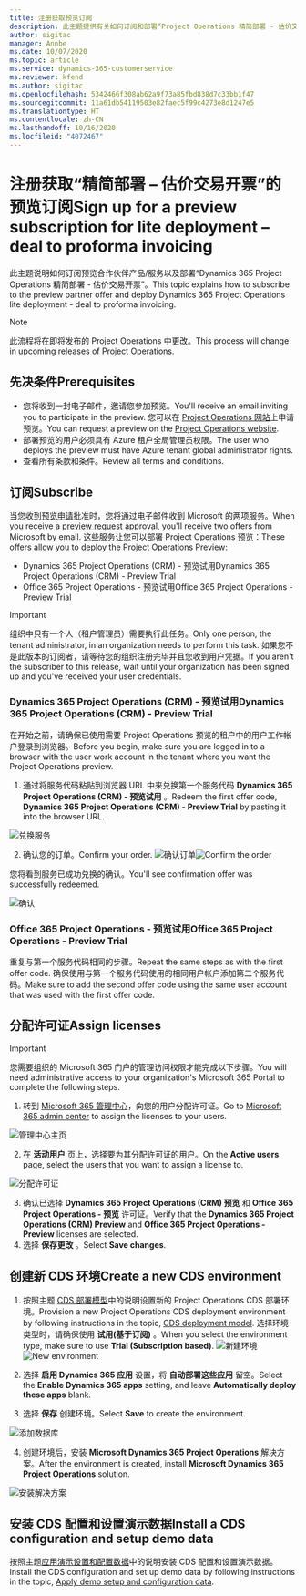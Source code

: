 ```yaml
---
title: 注册获取预览订阅
description: 此主题提供有关如何订阅和部署“Project Operations 精简部署 - 估价交易开票”的信息。
author: sigitac
manager: Annbe
ms.date: 10/07/2020
ms.topic: article
ms.service: dynamics-365-customerservice
ms.reviewer: kfend
ms.author: sigitac
ms.openlocfilehash: 5342466f308ab62a9f73a85fbd838d7c33bb1f47
ms.sourcegitcommit: 11a61db54119503e82faec5f99c4273e8d1247e5
ms.translationtype: HT
ms.contentlocale: zh-CN
ms.lasthandoff: 10/16/2020
ms.locfileid: "4072467"
---
```

# <a name="sign-up-for-a-preview-subscription-for-lite-deployment--deal-to-proforma-invoicing"></a><span data-ttu-id="71563-103">注册获取“精简部署 – 估价交易开票”的预览订阅</span><span class="sxs-lookup"><span data-stu-id="71563-103">Sign up for a preview subscription for lite deployment – deal to proforma invoicing</span></span>

<span data-ttu-id="71563-104">此主题说明如何订阅预览合作伙伴产品/服务以及部署“Dynamics 365 Project Operations 精简部署 - 估价交易开票”。</span><span class="sxs-lookup"><span data-stu-id="71563-104">This topic explains how to subscribe to the preview partner offer and deploy Dynamics 365 Project Operations lite deployment - deal to proforma invoicing.</span></span>

> [!NOTE]
> <span data-ttu-id="71563-105">此流程将在即将发布的 Project Operations 中更改。</span><span class="sxs-lookup"><span data-stu-id="71563-105">This process will change in upcoming releases of Project Operations.</span></span>

## <a name="prerequisites"></a><span data-ttu-id="71563-106">先决条件</span><span class="sxs-lookup"><span data-stu-id="71563-106">Prerequisites</span></span>

- <span data-ttu-id="71563-107">您将收到一封电子邮件，邀请您参加预览。</span><span class="sxs-lookup"><span data-stu-id="71563-107">You'll receive an email inviting you to participate in the preview.</span></span> <span data-ttu-id="71563-108">您可以在 [Project Operations 网站](https://dynamics.microsoft.com/en-us/project-operations/overview/)上申请预览。</span><span class="sxs-lookup"><span data-stu-id="71563-108">You can request a preview on the [Project Operations website](https://dynamics.microsoft.com/en-us/project-operations/overview/).</span></span>
- <span data-ttu-id="71563-109">部署预览的用户必须具有 Azure 租户全局管理员权限。</span><span class="sxs-lookup"><span data-stu-id="71563-109">The user who deploys the preview must have Azure tenant global administrator rights.</span></span>
- <span data-ttu-id="71563-110">查看所有条款和条件。</span><span class="sxs-lookup"><span data-stu-id="71563-110">Review all terms and conditions.</span></span>

## <a name="subscribe"></a><span data-ttu-id="71563-111">订阅</span><span class="sxs-lookup"><span data-stu-id="71563-111">Subscribe</span></span>

<span data-ttu-id="71563-112">当您收到[预览申请](https://forms.office.com/FormsPro/Pages/ResponsePage.aspx?id=v4j5cvGGr0GRqy180BHbR56j8lZs0FdAvwT75_WNFyxUMkRDV1NYQU5TNjE2VjhKOVBUNVg2R0s1NC4u)批准时，您将通过电子邮件收到 Microsoft 的两项服务。</span><span class="sxs-lookup"><span data-stu-id="71563-112">When you receive a [preview request](https://forms.office.com/FormsPro/Pages/ResponsePage.aspx?id=v4j5cvGGr0GRqy180BHbR56j8lZs0FdAvwT75_WNFyxUMkRDV1NYQU5TNjE2VjhKOVBUNVg2R0s1NC4u) approval, you'll receive two offers from Microsoft by email.</span></span> <span data-ttu-id="71563-113">这些服务让您可以部署 Project Operations 预览：</span><span class="sxs-lookup"><span data-stu-id="71563-113">These offers allow you to deploy the Project Operations Preview:</span></span>

- <span data-ttu-id="71563-114">Dynamics 365 Project Operations (CRM) - 预览试用</span><span class="sxs-lookup"><span data-stu-id="71563-114">Dynamics 365 Project Operations (CRM) - Preview Trial</span></span>
- <span data-ttu-id="71563-115">Office 365 Project Operations - 预览试用</span><span class="sxs-lookup"><span data-stu-id="71563-115">Office 365 Project Operations - Preview Trial</span></span>

> [!IMPORTANT]
> <span data-ttu-id="71563-116">组织中只有一个人（租户管理员）需要执行此任务。</span><span class="sxs-lookup"><span data-stu-id="71563-116">Only one person, the tenant administrator, in an organization needs to perform this task.</span></span> <span data-ttu-id="71563-117">如果您不是此版本的订阅者，请等待您的组织注册完毕并且您收到用户凭据。</span><span class="sxs-lookup"><span data-stu-id="71563-117">If you aren't the subscriber to this release, wait until your organization has been signed up and you've received your user credentials.</span></span>

### <a name="dynamics-365-project-operations-crm---preview-trial"></a><span data-ttu-id="71563-118">Dynamics 365 Project Operations (CRM) - 预览试用</span><span class="sxs-lookup"><span data-stu-id="71563-118">Dynamics 365 Project Operations (CRM) - Preview Trial</span></span> 

<span data-ttu-id="71563-119">在开始之前，请确保已使用需要 Project Operations 预览的租户中的用户工作帐户登录到浏览器。</span><span class="sxs-lookup"><span data-stu-id="71563-119">Before you begin, make sure you are logged in to a browser with the user work account in the tenant where you want the Project Operations preview.</span></span>

1. <span data-ttu-id="71563-120">通过将服务代码粘贴到浏览器 URL 中来兑换第一个服务代码 **Dynamics 365 Project Operations (CRM) - 预览试用** 。</span><span class="sxs-lookup"><span data-stu-id="71563-120">Redeem the first offer code, **Dynamics 365 Project Operations (CRM) - Preview Trial** by pasting it into the browser URL.</span></span>

![兑换服务](./media/16RedeemFirstOfferNew.png)

2. <span data-ttu-id="71563-122">确认您的订单。</span><span class="sxs-lookup"><span data-stu-id="71563-122">Confirm your order.</span></span>
<span data-ttu-id="71563-123">![确认订单](./media/17ConfirmOrderNew.png)</span><span class="sxs-lookup"><span data-stu-id="71563-123">![Confirm the order](./media/17ConfirmOrderNew.png)</span></span>

<span data-ttu-id="71563-124">您将看到服务已成功兑换的确认。</span><span class="sxs-lookup"><span data-stu-id="71563-124">You'll see confirmation offer was successfully redeemed.</span></span>

![确认](./media/18OrderConfirmationNew.png)

### <a name="office-365-project-operations---preview-trial"></a><span data-ttu-id="71563-126">Office 365 Project Operations - 预览试用</span><span class="sxs-lookup"><span data-stu-id="71563-126">Office 365 Project Operations - Preview Trial</span></span>

<span data-ttu-id="71563-127">重复与第一个服务代码相同的步骤。</span><span class="sxs-lookup"><span data-stu-id="71563-127">Repeat the same steps as with the first offer code.</span></span> <span data-ttu-id="71563-128">确保使用与第一个服务代码使用的相同用户帐户添加第二个服务代码。</span><span class="sxs-lookup"><span data-stu-id="71563-128">Make sure to add the second offer code using the same user account that was used with the first offer code.</span></span>

## <a name="assign-licenses"></a><span data-ttu-id="71563-129">分配许可证</span><span class="sxs-lookup"><span data-stu-id="71563-129">Assign licenses</span></span>

> [!IMPORTANT]
> <span data-ttu-id="71563-130">您需要组织的 Microsoft 365 门户的管理访问权限才能完成以下步骤。</span><span class="sxs-lookup"><span data-stu-id="71563-130">You will need administrative access to your organization's Microsoft 365 Portal to complete the following steps.</span></span>


1. <span data-ttu-id="71563-131">转到 [Microsoft 365 管理中心](https://portal.office.com/)，向您的用户分配许可证。</span><span class="sxs-lookup"><span data-stu-id="71563-131">Go to [Microsoft 365 admin center](https://portal.office.com/) to assign the licenses to your users.</span></span>

![管理中心主页](./media/14AdminPortal.png)

2. <span data-ttu-id="71563-133">在 **活动用户** 页上，选择要为其分配许可证的用户。</span><span class="sxs-lookup"><span data-stu-id="71563-133">On the **Active users** page, select the users that you want to assign a license to.</span></span>

![分配许可证](./media/15AssignLicenses.png)

3. <span data-ttu-id="71563-135">确认已选择 **Dynamics 365 Project Operations (CRM) 预览** 和 **Office 365 Project Operations - 预览** 许可证。</span><span class="sxs-lookup"><span data-stu-id="71563-135">Verify that the **Dynamics 365 Project Operations (CRM) Preview** and **Office 365 Project Operations - Preview** licenses are selected.</span></span> 
4. <span data-ttu-id="71563-136">选择 **保存更改** 。</span><span class="sxs-lookup"><span data-stu-id="71563-136">Select **Save changes**.</span></span>

## <a name="create-a-new-cds-environment"></a><span data-ttu-id="71563-137">创建新 CDS 环境</span><span class="sxs-lookup"><span data-stu-id="71563-137">Create a new CDS environment</span></span>

1. <span data-ttu-id="71563-138">按照主题 [CDS 部署模型](lite-deployment.md)中的说明设置新的 Project Operations CDS 部署环境。</span><span class="sxs-lookup"><span data-stu-id="71563-138">Provision a new Project Operations CDS deployment environment by following instructions in the topic, [CDS deployment model](lite-deployment.md).</span></span> <span data-ttu-id="71563-139">选择环境类型时，请确保使用 **试用(基于订阅)** 。</span><span class="sxs-lookup"><span data-stu-id="71563-139">When you select the environment type, make sure to use **Trial (Subscription based)**.</span></span>
<span data-ttu-id="71563-140">![新建环境](./media/19CreateEnvironment.png)</span><span class="sxs-lookup"><span data-stu-id="71563-140">![New environment](./media/19CreateEnvironment.png)</span></span>

2. <span data-ttu-id="71563-141">选择 **启用 Dynamics 365 应用** 设置，将 **自动部署这些应用** 留空。</span><span class="sxs-lookup"><span data-stu-id="71563-141">Select the **Enable Dynamics 365 apps** setting, and leave **Automatically deploy these apps** blank.</span></span>  
3. <span data-ttu-id="71563-142">选择 **保存** 创建环境。</span><span class="sxs-lookup"><span data-stu-id="71563-142">Select **Save** to create the environment.</span></span>

![添加数据库](./media/20CreateEnvironment1.png)

4. <span data-ttu-id="71563-144">创建环境后，安装 **Microsoft Dynamics 365 Project Operations** 解决方案。</span><span class="sxs-lookup"><span data-stu-id="71563-144">After the environment is created, install **Microsoft Dynamics 365 Project Operations** solution.</span></span> 

![安装解决方案](./media/21InstallSolution.png)

## <a name="install-a-cds-configuration-and-setup-demo-data"></a><span data-ttu-id="71563-146">安装 CDS 配置和设置演示数据</span><span class="sxs-lookup"><span data-stu-id="71563-146">Install a CDS configuration and setup demo data</span></span>

<span data-ttu-id="71563-147">按照主题[应用演示设置和配置数据](lite-apply-demo-setup-config-data.md)中的说明安装 CDS 配置和设置演示数据。</span><span class="sxs-lookup"><span data-stu-id="71563-147">Install the CDS configuration and set up demo data by following instructions in the topic, [Apply demo setup and configuration data](lite-apply-demo-setup-config-data.md).</span></span>
